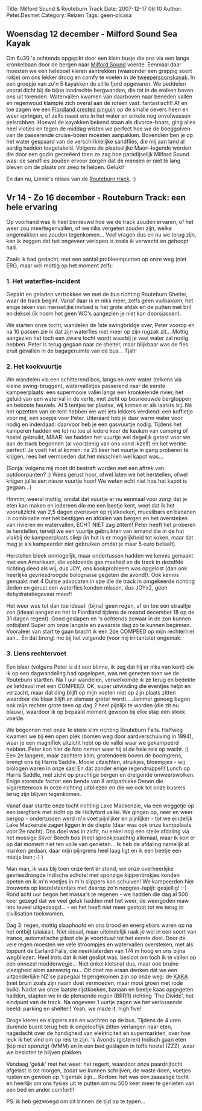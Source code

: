 Title: Milford Sound & Routeburn Track
Date: 2007-12-17 06:10
Author: Peter.Desmet
Category: Reizen
Tags: geen-picasa

Woensdag 12 december - Milford Sound Sea Kayak
----------------------------------------------

</p>

Om 6u30 's ochtends opgepikt door een klein busje die ons via een lange
kronkelbaan door de bergen naar [Milford Sound][] voerde. Eenmaal daar
moesten we een heleboel kleren aantrekken (waaronder een grappig soort
rokje) om ons lekker droog en comfy te voelen in de
[tweepersoonskayak][]. In een groepje van zo'n 5 kayakken de stille
fjord opgevaren. We peddelen vooral dicht bij de bijna loodrechte
bergwanden, die tot in de wolken boven ons uit torenden. Watervallen
kwamen van daarboven naar beneden vallen en regenwoud klampte zich
overal aan de rotsen vast: fantastisch!! Af en toe zagen we een
[Fiordland crested pinguin][] op de smalle oevers heen en weer springen,
of zelfs naast ons in het water en enkele nog onvolwassen pelsrobben.
Hoewel de kayakken bekend staan als divorce-boats, ging alles heel
vlotjes en tegen de middag wisten we perfect hoe we de boeggolven van de
passerende cruise-boten moesten aanpakken. Bovendien ben je op het water
gespaard van de verschrikkelijke sandflies, die mij aan land al aardig
hadden toegetakeld. Volgens de plaatselijke Maori-legende werden die
door een godin gecreëerd toen ze zag hoe paradijselijk Milford Sound
was: de sandflies zouden ervoor zorgen dat de mensen er niet te lang
bleven om de plaats om zeep te helpen. Gelukt!

En dan nu, Lienie's relaas van de [Routeburn track][]. :)

Vr 14 - Zo 16 december - Routeburn Track: een hele ervaring
-----------------------------------------------------------

</p>

Op voorhand was ik heel benieuwd hoe we de track zouden ervaren, of het
weer zou mee/tegenvallen, of we niks vergeten zouden zijn, welke
ongemakken we zouden tegenkomen... Veel vragen dus en nu we terug zijn,
kan ik zeggen dat het ongeveer verlopen is zoals ik verwacht en gehoopt
had.

Zoals ik had gedacht, met een aantal probleempunten op onze weg (niet
ERG, maar wel mottig op het moment zelf):

### 1. Het waterfles-incident

</p>

Gepakt en geladen vertrokken we met de bus richting Routeburn Shelter,
waar de track begint. Vanaf daar is er niks meer, zelfs geen vuilbakken,
het enige teken van menselijke invloed is het grote afdak en de putten
met bril en deksel (ik noem het geen WC's aangezien je niet kan
doorsjassen).

We starten onze tocht, wandelen de 1ste swingbridge over, Peter voorop
en na 10 passen zie ik dat zijn waterfles niet meer op zijn rugzak
zit... Mottig aangezien het toch een zware tocht wordt waarbij je veel
water zal nodig hebben. Peter is terug gegaan naar de shelter, maar
blijkbaar was de fles eruit gevallen in de bagageruimte van de bus...
Tjah!

### 2. Het kookvuurtje

</p>

We wandelen via een schitterend bos, langs en over water (telkens via
kleine swing-bruggen), watervalletjes passerend naar de eerste
kampeerplaats: een supermooie vallei langs een kronkelende rivier, het
geluid van een waterval in de verte, met zicht op besneeuwde bergtoppen
en beboste heuvels. Al 5 tentjes ter plaatse, wij komen er als laatste
bij. Na het opzetten van de tent hebben we wel iets lekkers verdiend:
een koffietje voor mij, een soepje voor Peter. Uiteraard heb je daar
warm water voor nodig en inderdaad: daarvoor heb je een gasvuurtje
nodig. Tijdens het kamperen hadden we tot nu toe al iedere keer de
keuken van camping of hostel gebruikt, MAAR: we hadden het vuurtje wel
degelijk getest voor we aan de track begonnen (al voorzienig van ons
vond ikzelf) en het werkte perfect! Je voelt het al komen: na 25 keer
het vuurtje in gang proberen te krijgen, rees het vermoeden dat het
misschien wel kapot was...

(Sonja: volgens mij moet dit bestraft worden met een aftrek van
outdoorpunten? ;) Wees gerust hoor, ofwel laten we het herstellen, ofwel
krijgen jullie een nieuw vuurtje hoor! We weten echt niet hoe het kapot
is gegaan...)

Hmmm, weeral mottig, omdat dat vuurtje er nu eenmaal voor zorgt dat je
eten kan maken en iedereen die me een beetje kent, weet dat ik het
vooruitzicht van 2,5 dagen overleven op rijstkoeken, mueslibars en
bananen in combinatie met het bestijgen en afdalen van bergen en het
oversteken van rivieren en watervallen, ECHT NIET zag zitten!! Peter
heeft het proberen te herstellen, terwijl we een vuurtje gebruikten van
iemand die in de hut vlakbij de kampeerplaats sliep (in hut is er
mogelijkheid tot koken, maar dat mag je als kampeerder niet gebruiken
omdat je maar 5 euro betaalt).

Herstellen bleek onmogelijk, maar ondertussen hadden we kennis gemaakt
met een Amerikaan, die voldoende gas meehad en de track in dezelfde
richting deed als wij, dus JOY, ons kookprobleem was opgelost (dan ook
heerlijke gevriesdroogde bolognaise gegeten die avond!). Ook kennis
gemaakt met 4 Duitse advocaten in spe die de track in omgekeerde
richting deden en gerust een waterfles konden missen, dus JOYx2, geen
dehydratatiegevaar meer!!

Het weer was tot dan toe ideaal: (bijna) geen regen, af en toe een
straaltje zon (ideaal aangezien het in Fiordland tijdens de maand
december 18 op de 31 dagen regent). Goed geslapen en 's ochtends zowaar
in de zon kunnen ontbijten! Super om onze langste en zwaarste dag zo te
kunnen beginnen. Vooraleer van start te gaan bracht ik een 2de COMPEED
op mijn rechterhiel aan... En dat brengt me bij het volgende (voor mij
irritantste) ongemak:

### 3. Liens rechtervoet

</p>

Een blaar (volgens Peter is dit een blinne, ik zeg dat hij er niks van
kent) die ik op een dagwandeling had opgelopen, was net genezen toen we
de Routeburn startten. Na 1 uur wandelen, verwelkomde ik ze terug en
bedekte ze liefdevol met een COMPEED. OK, super uitvinding die eventjes
helpt en verzacht, maar dat ding blijft op mijn voeten niet op zijn
plaats zitten waardoor die blaar blijft en alsmaar groter wordt...
Jammer genoeg begon ook mijn rechter grote teen op dag 2 heel pijnlijk
te worden (die zit nu blauw), waardoor ik op bepaald moment gewoon bij
elke stap een steek voelde.

We begonnen met onze 1e steile klim richting Routeburn Falls. Halfweg
kwamen we bij een open plek (bomen weg door aardverschuiving in 1994),
waar je een magnifiek uitzicht hebt op de vallei waar we gekampeerd
hebben. Peter kon hier de foto nemen waar hij al de hele reis op wacht.
:) Een 2e langere, maar zachtere klim, grotendeels boven de boomgrens,
brengt ons bij Harris Saddle. Mooie uitzichten, struikjes, bloempjes -
wij biologen waren in onze sas! En dat zonder enige regendruppel!! Lunch
op Harris Saddle, met zicht op prachtige bergen en dreigende
onweerswolken. Enige storende factor: een bende van 8 antipathieke Denen
die sigarettenrook in onze richting uitbliezen en die we ook tot onze
busreis terug zijn blijven tegenkomen.

Vanaf daar startte onze tocht richting Lake Mackenzie, via een weggetje
op een bergflank met zicht op de Hollyford vallei. We gingen op, neer en
weer bergop - ondertussen werd m'n voet pijnlijker en pijnlijker - tot
we eindelijk Lake Mackenzie zagen liggen in de diepte (daar was ook onze
kampplaats voor 2e nacht). Ons doel was in zicht, nu enkel nog een
steile afdaling via het mossige Silver Beech bos (heel sprookjesachtig
allemaal, maar ik kon er op dat moment niet ten volle van genieten... Ik
heb de afdaling namelijk al manken gedaan, daar mijn pijngrens heel laag
ligt en ik een beetje een mietje ben ;-) )

Man man, ik was blij toen onze tent er stond, we onze overheerlijke
gevriesdroogde Indische schotel met sponzige kippenbrokjes konden opeten
en ik m'n voetjes in m'n slippers kon schuiven! We kampeerden hier
trouwens op kiezelsteentjes met daarop zo'n nepgras-tapijt: gesjellig!
:-) Rond acht uur begon het massa's te regenen - we hadden die dag al
500 keer gezegd dat we veel geluk hadden met het weer, de weergoden maw
iets teveel uitgedaagd... - en het heeft niet meer gestopt tot we terug
in civilisation toekwamen.

Dag 3: regen, mottig slaaphoofd en ons brood en energiebars waren op na
het ontbijt (aiaiaiai). Niet ideaal, maar uiteindelijk raak je wel in
een soort van trance, automatische piloot die je voortduwt tot het
eerste doel. Door de vele regen moesten we vele stroompjes en
watervallen oversteken, met als toppunt de Earland Falls, die
neerklaterden van 174 m hoog en ons bijna wegbliezen. Heel trots dat ik
niet geslipt was, besloot om toch ik te vallen op een onnozel
modderwegje... Niet enkel kletsnat dus, maar ook bruine viezigheid alom
aanwezig nu... Dit doet me eraan denken dat we een uitzonderlijke NZ'se
papegaai tegengekomen zijn op onze weg: de [KAKA][] (niet bruin zoals
zijn naam doet vermoeden, maar mooi groen met rode buik). Nadat we onze
laatste rijstkoeken, banaan en beetje kaas opgegeten hadden, stapten we
in de plensende regen (BRRR) richting 'The Divide', het eindpunt van de
track. Na ongeveer 1 uurtje zagen we het verlossende beeld: parking en
shelter!! Yeah, we made it, high five!

Droge kleren en slippers aan en wachten op de bus. Tijdens de 4 uren
durende busrit terug heb ik ongelooflijk zitten verlangen naar eten,
nagedacht over de handigheid van elektriciteit en supermarkten, over hoe
leuk ik het vind om op reis te zijn. 's Avonds (gisteren) Indisch gaan
eten (kip niet sponzig) (MMM) en in een bed geslapen in toffe hostel
(ZZZ), waar we besloten te blijven plakken.

Vandaag 'geluk' met het weer: het regent, waardoor onze paardrijtocht
afgelast is tot morgen, zodat we kunnen schrijven, de waste doen,
voetjes rusten en gewoon op 't gemak zijn... Kortom: het was een
zaaaalige tocht en heerlijk om ons fysiek uit te putten om nu 500 keer
meer te genieten van een bed en ander comfort!!

PS: ik heb gezwoegd om dit binnen de tijd op te typen...

  [Milford Sound]: http://en.wikipedia.org/wiki/Milford_Sound
  [tweepersoonskayak]: http://www.fiordlandseakayak.co.nz/
  [Fiordland crested pinguin]: http://en.wikipedia.org/wiki/Fiordland_Penguin
  [Routeburn track]: http://en.wikipedia.org/wiki/Routeburn_Track
  [KAKA]: http://en.wikipedia.org/wiki/K%C4%81k%C4%81
